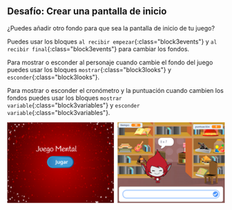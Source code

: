 ## Desafío: Crear una pantalla de inicio

¿Puedes añadir otro fondo para que sea la pantalla de inicio de tu juego?

Puedes usar los bloques `al recibir empezar`{:class="block3events"} y `al recibir final`{:class="block3events"} para cambiar los fondos.

Para mostrar o esconder al personaje cuando cambie el fondo del juego puedes usar los bloques `mostrar`{:class="block3looks"} y `esconder`{:class="block3looks"}.

Para mostrar o esconder el cronómetro y la puntuación cuando cambien los fondos puedes usar los bloques `mostrar variable`{:class="block3variables"} y `esconder variable`{:class="block3variables"}.

![Pantalla de inicio](images/brain-startscreen.png)